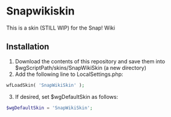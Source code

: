 # Snapwikiskin
This is a skin (STILL WIP) for the Snap! Wiki

## Installation
1. Download the contents of this repository and save them into $wgScriptPath/skins/SnapWikiSkin (a new directory)
2. Add the following line to LocalSettings.php:
```php
wfLoadSkin( 'SnapWikiSkin' );
```
3. If desired, set $wgDefaultSkin as follows:
```php
$wgDefaultSkin = 'SnapWikiSkin';
```
